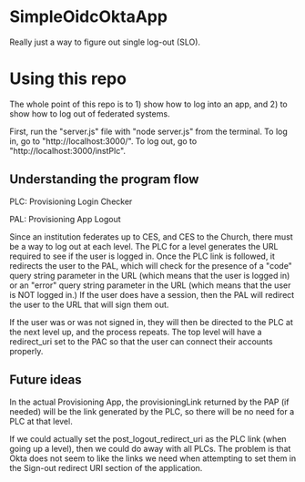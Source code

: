 # SimpleOidcOktaApp
Really just a way to figure out single log-out (SLO).


# Using this repo
The whole point of this repo is to 1) show how to log into an app, and 2) to show how
to log out of federated systems.

First, run the "server.js" file with "node server.js" from the terminal.
To log in, go to "http://localhost:3000/".
To log out, go to "http://localhost:3000/instPlc".

## Understanding the program flow
PLC: Provisioning Login Checker

PAL: Provisioning App Logout

Since an institution federates up to CES, and CES to the Church, there must be a way to log out at
each level.  The PLC for a level generates the URL required to see if the user is logged in.  Once
the PLC link is followed, it redirects the user to the PAL, which will check for the presence of a
"code" query string parameter in the URL (which means that the user is logged in) or an "error"
query string parameter in the URL (which means that the user is NOT logged in.)  If the user does
have a session, then the PAL will redirect the user to the URL that will sign them out.

If the user was or was not signed in, they will then be directed to the PLC at the next level up,
and the process repeats.  The top level will have a redirect_uri set to the PAC so that the user
can connect their accounts properly.

## Future ideas
In the actual Provisioning App, the provisioningLink returned by the PAP (if needed) will be the
link generated by the PLC, so there will be no need for a PLC at that level.

If we could actually set the post_logout_redirect_uri as the PLC link (when going up a level),
then we could do away with all PLCs.  The problem is that Okta does not seem to like the links we
need when attempting to set them in the Sign-out redirect URI section of the application.